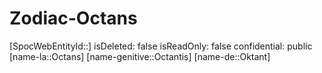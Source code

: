 ﻿---
type: Zodiac
tags:
- astro/Zodiac

---

# Zodiac-Octans

[SpocWebEntityId::]
isDeleted: false
isReadOnly: false
confidential: public
[name-la::Octans]
[name-genitive::Octantis]
[name-de::Oktant]
